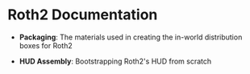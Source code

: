 # Roth2 Documentation

* **Packaging**: The materials used in creating the in-world distribution
  boxes for Roth2

* **HUD Assembly**: Bootstrapping Roth2's HUD from scratch

